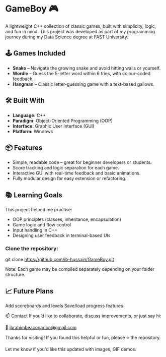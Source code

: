 # GameBoy 🎮

A lightweight C++ collection of classic games, built with simplicity, logic, and fun in mind. This project was developed as part of my programming journey during my Data Science degree at FAST University.

## 🕹️ Games Included
- **Snake** – Navigate the growing snake and avoid hitting walls or yourself.
- **Wordle** – Guess the 5-letter word within 6 tries, with colour-coded feedback.
- **Hangman** – Classic letter-guessing game with a text-based gallows.

## 🛠️ Built With
- **Language:** C++  
- **Paradigm:** Object-Oriented Programming (OOP)  
- **Interface:** Graphic User Interface (GUI)  
- **Platform:** Windows

## 📦 Features
- Simple, readable code – great for beginner developers or students.
- Score tracking and logic separation for each game.
- Interactive GUI with real-time feedback and basic animations.
- Fully modular design for easy extension or refactoring.

## 📚 Learning Goals
This project helped me practise:
- OOP principles (classes, inheritance, encapsulation)
- Game logic and flow control
- Input handling in C++
- Designing user feedback in terminal-based UIs

### Clone the repository:
   git clone https://github.com/ib-hussain/GameBoy.git
   
Note: Each game may be compiled separately depending on your folder structure.

## 📈 Future Plans
Add scoreboards and levels
Save/load progress features


📫 Contact
If you’d like to collaborate, discuss improvements, or just say hi:

📧 ibrahimbeaconarion@gmail.com

Thanks for visiting! If you found this helpful or fun, please ⭐ the repository.

Let me know if you'd like this updated with images, GIF demos.
